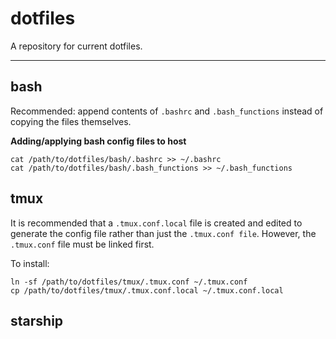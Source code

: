 # dotfiles
A repository for current dotfiles.

*******
## bash
Recommended: append contents of `.bashrc` and `.bash_functions` instead of copying the files themselves.

**Adding/applying bash config files to host**
```
cat /path/to/dotfiles/bash/.bashrc >> ~/.bashrc
cat /path/to/dotfiles/bash/.bash_functions >> ~/.bash_functions
```

## tmux
It is recommended that a `.tmux.conf.local` file is created and edited to generate the config file rather than just the `.tmux.conf file`. However, the `.tmux.conf` file must be linked first.

To install:
```
ln -sf /path/to/dotfiles/tmux/.tmux.conf ~/.tmux.conf
cp /path/to/dotfiles/tmux/.tmux.conf.local ~/.tmux.conf.local
```

## starship
